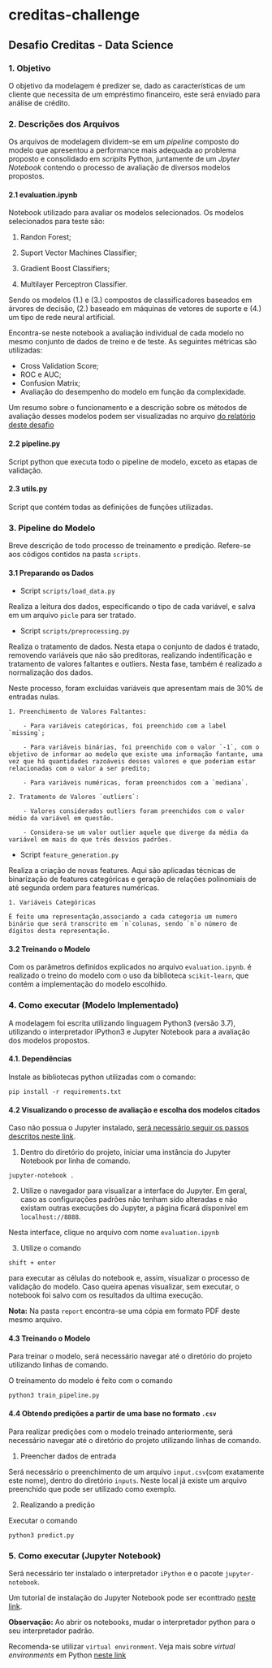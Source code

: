 # creditas-challenge

## Desafio Creditas - Data Science

### 1. Objetivo

O objetivo da modelagem é predizer se, dado as características de um cliente que necessita de um empréstimo financeiro, este será enviado para análise de crédito. 

### 2. Descrições dos Arquivos

Os arquivos de modelagem dividem-se em um *pipeline* composto do modelo que apresentou a performance mais adequada ao problema proposto e consolidado em *scripits* Python, juntamente de um *Jpyter Notebook* contendo o processo de avaliação de diversos modelos propostos. 



#### 2.1 evaluation.ipynb

Notebook utilizado para avaliar os modelos selecionados. Os modelos selecionados para teste são:

1. Randon Forest;

2. Suport Vector Machines Classifier;

3. Gradient Boost Classifiers;

4. Multilayer Perceptron Classifier.

Sendo os modelos (1.) e (3.) compostos de classificadores baseados em árvores de decisão, (2.) baseado em máquinas de vetores de suporte e (4.) um tipo de rede neural artificial.

Encontra-se neste notebook a avaliação individual de cada modelo no mesmo conjunto de dados de treino e de teste. As seguintes métricas são utilizadas:

- Cross Validation Score;
- ROC e AUC;
- Confusion Matrix;
- Avaliação do desempenho do modelo em função da complexidade.

Um resumo sobre o funcionamento e a descrição sobre os métodos de avaliação desses modelos podem ser visualizadas no arquivo [do relatório deste desafio]('https://github.com/mbranbilla/creditas-challenge/report/report.pdf')


#### 2.2 pipeline.py

Script python que executa todo o pipeline de modelo, exceto as etapas de validação.

#### 2.3 utils.py

Script que contém todas as definições de funções utilizadas.

### 3. Pipeline do Modelo
Breve descrição de todo processo de treinamento e predição. Refere-se aos códigos contidos na pasta `scripts`.
#### 3.1 Preparando os Dados

- Script `scripts/load_data.py`

Realiza a leitura dos dados, especificando o tipo de cada variável, e salva em um arquivo `picle` para ser tratado.

- Script `scripts/preprocessing.py`

Realiza o tratamento de dados. Nesta etapa o conjunto de dados é tratado, removendo variáveis que não são preditoras, realizando indentificação e tratamento de valores faltantes e outliers. Nesta fase, também é realizado a normalização dos dados.

Neste processo, foram excluídas variáveis que apresentam mais de 30% de entradas nulas. 

    1. Preenchimento de Valores Faltantes:

        - Para variáveis categóricas, foi preenchido com a label `missing`;

        - Para variáveis binárias, foi preenchido com o valor `-1`, com o objetivo de informar ao modelo que existe uma informação fantante, uma vez que há quantidades razoáveis desses valores e que poderiam estar relacionadas com o valor a ser predito;

        - Para variáveis numéricas, foram preenchidos com a `mediana`.
    
    2. Tratamento de Valores `outliers`:

        - Valores considerados outliers foram preenchidos com o valor médio da variável em questão. 
        
        - Considera-se um valor outlier aquele que diverge da média da variável em mais do que três desvios padrões.

- Script `feature_generation.py`

Realiza a criação de novas features. Aqui são aplicadas técnicas de binarização de features categóricas e geração de relações polinomiais de até segunda ordem para features numéricas.

    1. Variáveis Categóricas

    É feito uma representação,associando a cada categoria um numero binário que será transcrito em `n`colunas, sendo `n`o número de dígitos desta representação.

#### 3.2 Treinando o Modelo

Com os parâmetros definidos explicados no arquivo `evaluation.ipynb`. é realizado o treino do modelo com o uso da biblioteca `scikit-learn`, que contém a implementação do modelo escolhido. 


### 4. Como executar (Modelo Implementado)

A modelagem foi escrita utilizando linguagem Python3 (versão 3.7), utilizando o interpretador iPython3 e Jupyter Notebook para a avaliação dos modelos propostos.

#### 4.1. Dependências
Instale as bibliotecas python utilizadas com o comando:

```pip install -r requirements.txt```

#### 4.2 Visualizando o processo de avaliação e escolha dos modelos citados

Caso não possua o Jupyter instalado, [será necessário seguir os passos descritos neste link](https://jupyter.readthedocs.io/en/latest/install.html).


1. Dentro do diretório do projeto, iniciar uma instância do Jupyter Notebook por linha de comando. 

`jupyter-notebook .`

2. Utilize o navegador para visualizar a interface do Jupyter. Em geral, caso as configurações padrões não tenham sido alteradas e não existam outras execuções do Jupyter, a página ficará disponível em `localhost://8888`. 

Nesta interface, clique no arquivo com nome `evaluation.ipynb`

3. Utilize o comando 

`shift + enter`

para executar as células do notebook e, assim, visualizar o processo de validação do modelo. Caso queira apenas visualizar, sem executar, o notebook foi salvo com os resultados da ultima execução.

**Nota:** Na pasta `report` encontra-se uma cópia em formato PDF deste mesmo arquivo. 


#### 4.3 Treinando o Modelo

Para treinar o modelo, será necessário navegar até o diretório do projeto utilizando linhas de comando. 

O treinamento do modelo é feito com o comando

`python3 train_pipeline.py`

#### 4.4 Obtendo predições a partir de uma base no formato `.csv`

Para realizar predições com o modelo treinado anteriormente, será necessário navegar até o diretório do projeto utilizando linhas de comando. 

1. Preencher dados de entrada

Será necessário o preenchimento de um arquivo `input.csv`(com exatamente este nome), dentro do diretório `inputs`. Neste local já existe um arquivo preenchido que pode ser utilizado como exemplo. 

2. Realizando a predição

Executar o comando 

`python3 predict.py`

### 5. Como executar (Jupyter Notebook)

Será necessário ter instalado o interpretador `iPython` e o pacote `jupyter-notebook`. 

Um tutorial de instalação do Jupyter Notebook pode ser econttrado [neste link](https://www.datacamp.com/community/tutorials/tutorial-jupyter-notebook?utm_source=adwords_ppc&utm_campaignid=1455363063&utm_adgroupid=65083631748&utm_device=c&utm_keyword=&utm_matchtype=b&utm_network=g&utm_adpostion=1t1&utm_creative=278443377095&utm_targetid=aud-390929969673:dsa-473406581035&utm_loc_interest_ms=&utm_loc_physical_ms=1001773&gclid=CjwKCAjwp_zkBRBBEiwAndwD9WrCe_iarDgZMybUpj9SLeDjpBXTrovZQydNu1V0_g3oeUQmXcY1gBoCs2kQAvD_BwE).

**Observação:** Ao abrir os notebooks, mudar o interpretador python para o seu interpretador padrão. 

Recomenda-se utilizar `virtual environment`. Veja mais sobre *virtual environments* em Python [neste link](https://virtualenv.pypa.io/en/latest/installation/)